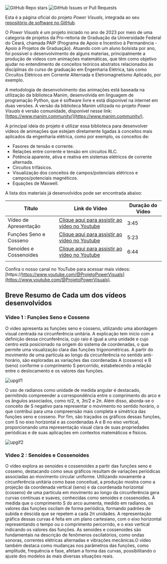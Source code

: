 ![GitHub Repo stars](https://img.shields.io/github/stars/grei-ufc/power-visuals)
![GitHub Issues or Pull Requests](https://img.shields.io/github/issues/grei-ufc/power-visuals)

Esta é a página oficial do projeto _Power Visuals_, integrada ao seu [repositório de software no GitHub](https://github.com/grei-ufc/power-visuals).

O _Power Visuals_ é um projeto iniciado no ano de 2023 por meio de uma categoria de projetos da Pro-reitoria de Graduação da Universidade Federal do Ceará, chamada PAIP (Programa de Apoio e Incentivo à Permanência - Apoio à Projetos de Graduação). Atuando com um aluno bolsista por ano, foi possível o desenvolvimento de alguns materias, principalmente  a produção de vídeos com animações matemáticas, que têm como objetivo ajudar no entendimento de conceitos teóricos abstratos relacionados às disciplinas do curso de graduação em Engenharia Elétrica, tais como Circuitos Elétricos em Corrente Alternada e Eletromagnetismo Aplicado, por exemplo.

A metodologia de desenvolvimento das animações está baseada na utilização da biblioteca Manim, desenvolvida em linguagem de programação Python, que é software livre e está disponível na internet em duas versões. A versão da biblioteca Manim utilizada no projeto _Power Visuals_ é versão comunidade, disponível nesse link: [https://www.manim.community/](https://www.manim.community/).

A principal ideia do projeto é utilizar essa biblioteca para desenvolver vídeos de animações que estejam diretamente ligadas à conceitos mais aplicados da engenharia elétrica, como por exemplo, os conceitos de:

- Fasores de tensão e corrente.
- Relações entre corrente e tensão em circuitos RLC.
- Potência aparente, ativa e reativa em sistemas elétricos de corrente alternada.
- Circuitos trifásicos.
- Visualização dos conceitos de campos/potenciais elétricos e campos/potenciais magnéticos.
- Equações de Maxwell.

A lista dos materiais já desenvolvidos pode ser encontrada abaixo:

| Título                 | Link do Vídeo                                                                                       | Duração do Vídeo |
| ---------------------- | --------------------------------------------------------------------------------------------------- | ---------------- |
| Vídeo de Apresentação  | [Clique aqui para assistir ao vídeo no Youtube](https://www.youtube.com/watch?v=UQ-zm3joGhM)        |  3:45            |
| Funções Seno e Cosseno | [Clique aqui para assistir ao vídeo no Youtube](https://youtu.be/sHprhipqbd8)                       |  5:23            |
| Senoides e Cossenoides | [Clique aqui para assistir ao vídeo no Youtube](https://youtu.be/k4IPmLVc3x8?si=uLZFRnqI83SEz0xA)   |  6:44            |
|                        |                                                                                                     |                  |

Confira o nosso canal no YouTube para acessar mais vídeos: [https://https://www.youtube.com/@ProjetoPowerVisuals](https://www.youtube.com/@ProjetoPowerVisuals).
## Breve Resumo de Cada um dos vídeos desenvolvidos

### Video 1 : Funções Seno e Cosseno


O vídeo apresenta as funções seno e cosseno, utilizando uma abordagem visual centrada na circunferência unitária. A explicação tem início com a definição dessa circunferência, cujo raio é igual a uma unidade e cujo centro está posicionado na origem do sistema de coordenadas, o que permite uma visualização clara das funções trigonométricas. A partir do movimento de uma partícula ao longo da circunferência no sentido anti-horário, são exploradas as variações das coordenadas A (cosseno) e B (seno) conforme o comprimento S percorrido, estabelecendo a relação entre o deslocamento e os valores das funções. 


![upgif1](https://github.com/user-attachments/assets/7cefa2c0-47a1-4e0a-9fa9-02bd6621eb26)


O uso de radianos como unidade de medida angular é destacado, permitindo compreender a correspondência entre o comprimento do arco e os ângulos associados, como π/2, π, 3π/2 e 2π. Além disso, aborda-se o conceito de S negativo para representar o movimento no sentido horário, o que contribui para uma compreensão mais completa e simétrica das funções seno e cosseno. Por fim, são traçados os gráficos dessas funções, com S no eixo horizontal e as coordenadas A e B no eixo vertical, proporcionando uma representação visual clara de suas propriedades periódicas e de suas aplicações em contextos matemáticos e físicos.

![upgif2](https://github.com/user-attachments/assets/a4134ed4-7c36-40df-9449-e44cc8098dce)



### Video 2 : Senoides e Cossenoides

O vídeo explora as senoides e cossenoides a partir das funções seno e cosseno, destacando como seus gráficos resultam de variações periódicas associadas ao movimento circular uniforme. Utilizando novamente a circunferência unitária como base conceitual, a produção mostra como a projeção da coordenada vertical (seno) e da coordenada horizontal (cosseno) de uma partícula em movimento ao longo da circunferência gera curvas contínuas e suaves, conhecidas como senoides e cossenoides. À medida que o comprimento S do arco aumenta, medido em radianos, os valores das funções oscilam de forma periódica, formando padrões de subida e descida que se repetem a cada 2π unidades. A representação gráfica dessas curvas é feita em um plano cartesiano, com o eixo horizontal representando o tempo ou o comprimento percorrido, e o eixo vertical indicando os valores das funções. As senoides e cossenoides são fundamentais na descrição de fenômenos oscilatórios, como ondas sonoras, correntes elétricas alternadas e vibrações mecânicas.O vídeo também destaca como mudanças nos parâmetros das funções, como amplitude, frequência e fase, afetam a forma das curvas, possibilitando o ajuste dos modelos às mais diversas situações reais.
